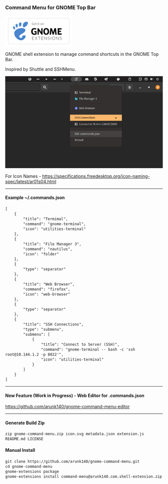 ### Command Menu for GNOME Top Bar

[<img src="https://raw.githubusercontent.com/andyholmes/gnome-shell-extensions-badge/master/get-it-on-ego.svg?sanitize=true" alt="Get it on GNOME Extensions" height="100" align="middle">][ego] 

[ego]: https://extensions.gnome.org/extension/4850/command-menu/

GNOME shell extension to manage command shortcuts in the GNOME Top Bar.

Inspired by Shuttle and SSHMenu.

![Command Menu Example Screenshot](Screenshot-Example.png "Command Menu Example Screenshot")

For Icon Names - https://specifications.freedesktop.org/icon-naming-spec/latest/ar01s04.html

---

#### Example ~/.commands.json

```
[
    {
        "title": "Termimal",
        "command": "gnome-terminal",
        "icon": "utilities-terminal"
    },
    {
        "title": "File Manager 3",
        "command": "nautilus",
        "icon": "folder"
    },
    {
        "type": "separator"
    },
    {
        "title": "Web Browser",
        "command": "firefox",
        "icon": "web-browser"
    },
    {
        "type": "separator"
    },
    {
        "title": "SSH Connections",
        "type": "submenu",
        "submenu": [
            {
                "title": "Connect to Server (SSH)",
                "command": "gnome-terminal -- bash -c 'ssh root@10.144.1.2 -p 8022'",
                "icon": "utilities-terminal"
            }
        ]
    }
]
```

---

#### New Feature (Work in Progress) - Web Editor for .commands.json 

https://github.com/arunk140/gnome-command-menu-editor

---

#### Generate Build Zip

```
zip gnome-command-menu.zip icon.svg metadata.json extension.js README.md LICENSE
```

#### Manual Install

```
git clone https://github.com/arunk140/gnome-command-menu.git
cd gnome-command-menu
gnome-extensions package 
gnome-extensions install command-menu@arunk140.com.shell-extension.zip
```

